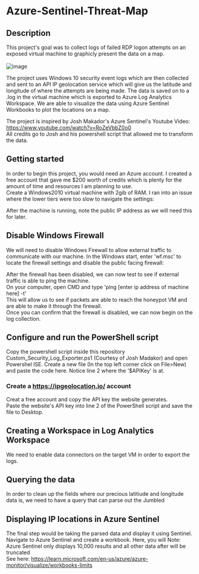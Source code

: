 # Azure-Sentinel-Threat-Map

## Description 
This project's goal was to collect logs of failed RDP logon attempts on an exposed virtual machine to graphicly present the data on a map. 
</br>
</br>
![image](https://github.com/JimmyDuong00/Azure-Sentinel-Threat-Map/assets/95601798/6d57e145-b613-4888-9477-c2f5f7bdfd79)

The project uses Windows 10 security event logs which are then collected and sent to an API IP geolocation service which will give us the latitude and longitude of where the attempts are being made. 
</b>
The data is saved on to a .log in the virtual machine which is exported to Azure Log Analytics Workspace. We are able to visualize the data using Azure Sentinel Workbooks to plot the locations on a map. 

The project is inspired by Josh Makador's Azure Sentinel's Youtube Video: https://www.youtube.com/watch?v=RoZeVbbZ0o0 </br>
All credits go to Josh and his powershell script that allowed me to transform the data. 

## Getting started
In order to begin this project, you would need an Azure account. I created a free account that gave me $200 worth of credits which is plenty for the amount of time and resources I am planning to use.
</br>
Create a Windows2010 virtual machine with 2gib of RAM. I ran into an issue where the lower tiers were too slow to navigate the settings:

After the machine is running, note the public IP address as we will need this for later. 

## Disable Windows Firewall
We will need to disable Windows Firewall to allow external traffic to communicate with our machine. 
In the Windows start, enter 'wf.msc' to locate the firewall settings and disable the public facing firewall:

After the firewall has been disabled, we can now test to see if external traffic is able to ping the machine.
</br>
On your computer, open CMD and type 'ping [enter ip address of machine here] -t' </br> 
This will allow us to see if packets are able to reach the honeypot VM and are able to make it through the firewall. 
</br>
Once you can confirm that the firewall is disabled, we can now begin on the log collection. 

## Configure and run the PowerShell script
Copy the powershell script inside this repository Custom_Security_Log_Exporter.ps1 (Courtesy of Josh Madakor) and open Powershel ISE. Create a new file (In the top left corner click on File>New) and paste the code here. 
Notice line 2 where the '$APIKey' is at. 

### Create a https://ipgeolocation.io/ account
Creat a free account and copy the API key the website generates. 
</br>
Paste the website's API key into line 2 of the PowerShell script and save the file to Desktop.

## Creating a Workspace in Log Analytics Workspace 
We need to enable data connectors on the target VM in order to export the logs. 

## Querying the data 
In order to clean up the fields where our precious latitiude and longitude data is, we need to have a query that can parse out the Jumbled 

## Displaying IP locations in Azure Sentinel
The final step would be taking the parsed data and display it using Sentinel.
Navigate to Azure Sentinel and create a workbook. Here, you will 
Note: Azure Sentinel only displays 10,000 results and all other data after will be truncated </br>
See here: https://learn.microsoft.com/en-us/azure/azure-monitor/visualize/workbooks-limits
